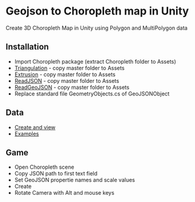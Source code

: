 # Geojson to Choropleth map in Unity
Create 3D Choropleth Map in Unity using Polygon and MultiPolygon data

## Installation
* Import Choropleth package (extract Choropleth folder to Assets)
* [Triangulation](https://github.com/rslnautic/TriangleNet-Unity) - copy master folder to Assets 
* [Extrusion](https://github.com/knapeczadam/Unity-Procedural-Examples-Updated) - copy master folder to Assets
* [ReadJSON](https://github.com/mtschoen/JSONObject) - copy master folder to Assets
* [ReadGeoJSON](https://github.com/timokorkalainen/Unity-GeoJSONObject) - copy master folder to Assets
* Replace standard file GeometryObjects.cs of GeoJSONObject

## Data
* [Create and view](http://geojson.io/)
* [Examples](https://github.com/johan/world.geo.json/tree/master/countries)

## Game
* Open Choropleth scene
* Copy JSON path to first text field
* Set GeoJSON propertie names and scale values
* Create
* Rotate Camera with Alt and mouse keys
